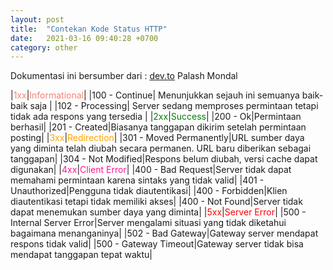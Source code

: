 ```yaml
---
layout: post
title:  "Contekan Kode Status HTTP"
date:   2021-03-16 09:40:28 +0700
category: other
---
```


Dokumentasi ini bersumber dari : [dev.to](https://dev.to/palashmon/ultimate-cheatsheet-compilation-32c9#chapter-3) Palash Mondal

|<span style="color:salmon">1xx</span>|<span style="color:salmon">Informational</span>|
|100 - Continue| Menunjukkan sejauh ini semuanya baik-baik saja |
|102 - Processing| Server sedang memproses permintaan tetapi tidak ada respons yang tersedia |
|<span style="color:green">2xx</span>|<span style="color:green">Success</span>|
|200 - Ok|Permintaan berhasil|
|201 - Created|Biasanya tanggapan dikirim setelah permintaan posting|
|<span style="color:orange">3xx</span>|<span style="color:orange">Redirection</span>|
|301 - Moved Permanently|URL sumber daya yang diminta telah diubah secara permanen. URL baru diberikan sebagai tanggapan|
|304 - Not Modified|Respons belum diubah, versi cache dapat digunakan|
|<span style="color:DeepPink">4xx</span>|<span style="color:DeepPink">Client Error</span>|
|400 - Bad Request|Server tidak dapat memahami permintaan karena sintaks yang tidak valid|
|401 - Unauthorized|Pengguna tidak diautentikasi|
|400 - Forbidden|Klien diautentikasi tetapi tidak memiliki akses|
|400 - Not Found|Server tidak dapat menemukan sumber daya yang diminta|
|<span style="color:red">5xx</span>|<span style="color:red">Server Error</span>|
|500 - Internal Server Error|Server mengalami situasi yang tidak diketahui bagaimana menanganinya|
|502 - Bad Gateway|Gateway server mendapat respons tidak valid|
|500 - Gateway Timeout|Gateway server tidak bisa mendapat tanggapan tepat waktu|

